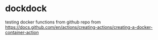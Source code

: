# dockdock
testing docker functions from github repo from https://docs.github.com/en/actions/creating-actions/creating-a-docker-container-action
